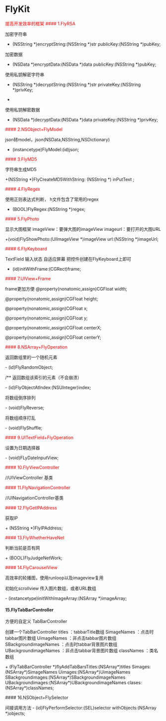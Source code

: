 # FlyKit
<font color="#FF0000">
提高开发效率的框架
</font>

<font color="#FF0000">
#### 1.FlyRSA
</font>

</p>

 加密字符串
 </p>

+ (NSString *)encryptString:(NSString *)str publicKey:(NSString *)pubKey;
</p>


 加密数据
 
 </p>

+ (NSData *)encryptData:(NSData *)data publicKey:(NSString *)pubKey;
</p>


 使用私钥解密字符串
 </p>

+ (NSString *)decryptString:(NSString *)str privateKey:(NSString *)privKey;
+ </p>

 使用私钥解密数据
 
 </p>

+ (NSData *)decryptData:(NSData *)data privateKey:(NSString *)privKey;
</p>

<font color="#FF0000">
#### 2.NSObject+FlyModel
</font>
</p>


 json转model，json(NSData,NSString,NSDictionary)
 
 </p>

+ (instancetype)FlyModel:(id)json;
</p>


<font color="#FF0000">
#### 3.FlyMD5
</font>
</p>


 字符串生成MD5
 
 </p>

+(NSString *)FlyCreateMD5WithString: (NSString *) inPutText ;
</p>


<font color="#FF0000">
#### 4.FlyRegex
</font>
</p>


 使用正则表达式判断，
 h文件包含了常用的regex
 
 </p>

+ (BOOL)FlyRegex:(NSString *)regex;
</p>

<font color="#FF0000">
#### 5.FlyPhoto
</font>
</p>

 显示大图框架
 imageView：要弹大图的imageView
 imageurl：要打开的大图URL
 
 </p>

+(void)FlyShowPhoto:(UIImageView *)imageView url:(NSString *)imageUrl;
</p>


<font color="#FF0000">
#### 6.FlyKeyboard
</font>
</p>
 TextField 输入状态 自适应屏幕
 把控件创建在FlyKeyboard上即可
 
 </p>

- (id)initWithFrame:(CGRect)frame;
</p>


<font color="#FF0000">
#### 7.UIView+Frame
</font>
</p>

frame更加方便
@property(nonatomic,assign)CGFloat width;</p>
@property(nonatomic,assign)CGFloat height;</p>
@property(nonatomic,assign)CGFloat x;</p>
@property(nonatomic,assign)CGFloat y;</p>
@property(nonatomic,assign)CGFloat centerX;</p>
@property(nonatomic,assign)CGFloat centerY;</p>
</p>


<font color="#FF0000">
#### 8.NSArray+FlyOperation
</font>

</p>

 返回数组里的一个随机元素
 
 </p>
- (id)FlyRandomObject;
</p>
/**
返回数组该索引的元素（不会崩溃）
 
</p>
- (id)FlyObjectAtIndex:(NSUInteger)index;
</p>

 将数组倒序排列
 
</p>
- (void)FlyReverse;
</p>

将数组顺序打乱
 
</p>
- (void)FlyShuffle;
</p>

<font color="#FF0000">
#### 9.UITextField+FlyOperation
</font>

</p>

 设置为日期选择器
 
</p>
- (void)FLyDateInputView;
</p>

<font color="#FF0000">
#### 10.FlyViewController
</font>

</p>
//UIViewController 基类
</p>

<font color="#FF0000">
#### 11.FlyNavigationController
</font>

</p>
//UINavigationController基类
</p>


<font color="#FF0000">
#### 12.FlyGetIPAddress
</font>

</p>

 获取IP
 
 </p>
+ (NSString *)FlyIPAddress;
</p>


<font color="#FF0000">
#### 13.FlyWhetherHaveNet
</font>

</p>

 判断当前是否有网
 
 </p>
+ (BOOL)FlyJudgeNetWork;
</p>

<font color="#FF0000">
#### 14.FlyCarouselView
</font>

</p>
高效率的轮播图，使用runloop以及imageview复用
</p>

 初始化scrollview 传入图片数组，或者URL数组
 
</p>
- (instancetype)initWithImageArray:(NSArray *)imageArray;
</p>


#### 15.FlyTabBarController

</p>
方便的自定义 TabBarController
</p>
 创建一个TabBarController
 titles                 ：tabbarTitle数组
 SimageNames            ：点击时tabbar图片数组
 UimageNames            ：非点击tabbar图片数组
 SBackgroundimageNames  ：点击时tabbar背景图片数组
 UBackgroundimageNames  ：非点击tabbar背景图片数组
 classNames             ：类名数组
</p>
+ (FlyTabBarController *)flyAddTabBarsTitles:(NSArray*)titles
                                     Simages:(NSArray*)SimageNames
                                     Uimages:(NSArray*)UimageNames
                           SBackgroundimages:(NSArray*)SBackgroundimageNames
                           UBackgroundimages:(NSArray*)UBackgroundimageNames
                                      clases:(NSArray*)classNames;

</p>
#### 16.NSObject+FlySelector
</p>
 间接调用方法
- (id)FlyPerformSelector:(SEL)selector withObjects:(NSArray *)objects;
</p>

</p>










